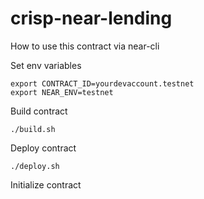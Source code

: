 # crisp-near-lending
How to use this contract via near-cli

Set env variables
```
export CONTRACT_ID=yourdevaccount.testnet
export NEAR_ENV=testnet
```
Build contract
```
./build.sh
```
Deploy contract
```
./deploy.sh
```
Initialize contract